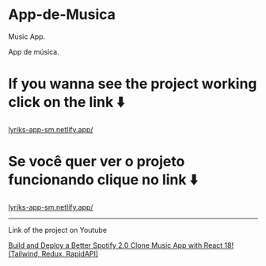 # App-de-Musica
Music App. 

App de música.

<div>

# If you wanna see the project working click on the link ⬇️
[lyriks-app-sm.netlify.app/](lyriks-app-sm.netlify.app/)


# Se você quer ver o projeto funcionando clique no link ⬇️
[lyriks-app-sm.netlify.app/](lyriks-app-sm.netlify.app/)

</div>

<hr>
Link of the project on Youtube

[Build and Deploy a Better Spotify 2.0 Clone Music App with React 18! (Tailwind, Redux, RapidAPI)](https://www.youtube.com/watch?v=I1cpb0tYV74&list=PLmmn2ahLYVG91p1eEwSmp1xN-7q1zn2Xi)



